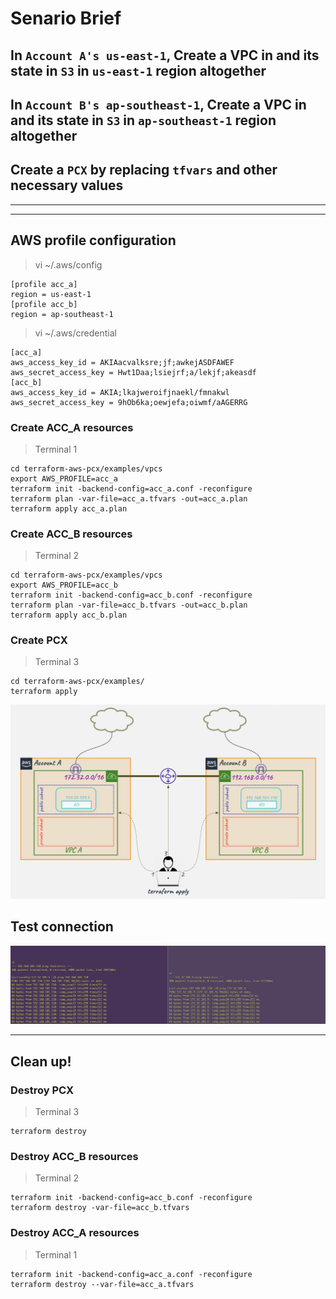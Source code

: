 # Senario Brief

## In `Account A's us-east-1`, Create a VPC in and its state in `S3` in `us-east-1` region altogether

## In `Account B's ap-southeast-1`, Create a VPC in and its state in `S3` in `ap-southeast-1` region altogether

## Create a `PCX` by replacing `tfvars` and other necessary values
_____________________________________________________________________________
_____________________________________________________________________________
## AWS profile configuration

> vi ~/.aws/config
```
[profile acc_a]
region = us-east-1
[profile acc_b]
region = ap-southeast-1
```
> vi ~/.aws/credential
```
[acc_a]
aws_access_key_id = AKIAacvalksre;jf;awkejASDFAWEF
aws_secret_access_key = Hwt1Daa;lsiejrf;a/lekjf;akeasdf
[acc_b]
aws_access_key_id = AKIA;lkajweroifjnaekl/fmnakwl
aws_secret_access_key = 9hOb6ka;oewjefa;oiwmf/aAGERRG
```

### Create ACC_A resources
> Terminal 1
```
cd terraform-aws-pcx/examples/vpcs
export AWS_PROFILE=acc_a
terraform init -backend-config=acc_a.conf -reconfigure
terraform plan -var-file=acc_a.tfvars -out=acc_a.plan
terraform apply acc_a.plan
```


### Create ACC_B resources
> Terminal 2
```
cd terraform-aws-pcx/examples/vpcs
export AWS_PROFILE=acc_b
terraform init -backend-config=acc_b.conf -reconfigure
terraform plan -var-file=acc_b.tfvars -out=acc_b.plan
terraform apply acc_b.plan
```

### Create PCX
> Terminal 3
```
cd terraform-aws-pcx/examples/
terraform apply
```
![Usage-overview](1.png "It's gonna be alright!")

## Test connection
![Ping](2.png "It's gonna be alright!")
_____________________________________________________________________________
## Clean up!
### Destroy PCX
> Terminal 3
```
terraform destroy
```

### Destroy ACC_B resources
> Terminal 2
```
terraform init -backend-config=acc_b.conf -reconfigure
terraform destroy -var-file=acc_b.tfvars
```

### Destroy ACC_A resources
> Terminal 1
```
terraform init -backend-config=acc_a.conf -reconfigure
terraform destroy --var-file=acc_a.tfvars
```
